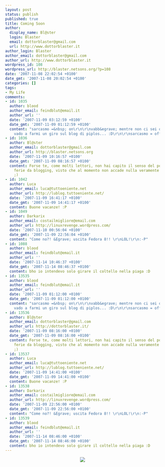 ```yaml
---
layout: post
status: publish
published: true
title: Coming Soon
author:
  display_name: Bl@ster
  login: Blaster
  email: dottorblaster@gmail.com
  url: http://www.dottorblaster.it
author_login: Blaster
author_email: dottorblaster@gmail.com
author_url: http://www.dottorblaster.it
wordpress_id: 108
wordpress_url: http://blaster.netsons.org/?p=108
date: '2007-11-08 22:02:54 +0100'
date_gmt: '2007-11-08 20:02:54 +0100'
categories: []
tags:
- My Life
comments:
- id: 1035
  author: blood
  author_email: feindblut@email.it
  author_url: ''
  date: '2007-11-09 03:12:59 +0100'
  date_gmt: '2007-11-09 01:12:59 +0100'
  content: "sarcasmo =&nbsp; on\r\n\r\nvabb&egrave; mentre non ci sei quasi quasi
    vado a farmi un giro sul blog di piplos... :D\r\n\r\nsarcasmo = off"
- id: 1036
  author: Bl@ster
  author_email: dottorblaster@gmail.com
  author_url: http://blaster.netsons.org
  date: '2007-11-09 10:16:57 +0100'
  date_gmt: '2007-11-09 08:16:57 +0100'
  content: Forse te, come molti lettori, non hai capito il senso del post. Sono in
    ferie da blogging, visto che al momento non accade nulla veramente degno di nota
    ;)
- id: 1042
  author: Luca
  author_email: luca@tuttoeniente.net
  author_url: http://lublog.tuttoeniente.net/
  date: '2007-11-09 16:41:17 +0100'
  date_gmt: '2007-11-09 14:41:17 +0100'
  content: Buone vacanze! :P
- id: 1049
  author: Darkarix
  author_email: costailmigliore@email.com
  author_url: http://linuxrevenge.wordpress.com/
  date: '2007-11-10 00:56:04 +0100'
  date_gmt: '2007-11-09 22:56:04 +0100'
  content: "Come no?! &Egrave; uscita Fedora 8!! \r\nLOL!\r\n:-P"
- id: 1088
  author: blood
  author_email: feindblut@email.it
  author_url: ''
  date: '2007-11-14 10:46:37 +0100'
  date_gmt: '2007-11-14 08:46:37 +0100'
  content: bho io intendevo solo girare il coltello nella piaga :D
- id: 13535
  author: blood
  author_email: feindblut@email.it
  author_url: ''
  date: '2007-11-09 01:12:00 +0100'
  date_gmt: '2007-11-09 01:12:00 +0100'
  content: "sarcasmo =&nbsp; on\r\n\r\nvabb&egrave; mentre non ci sei quasi quasi
    vado a farmi un giro sul blog di piplos... :D\r\n\r\nsarcasmo = off"
- id: 13536
  author: Bl@ster
  author_email: dottorblaster@gmail.com
  author_url: http://dottorblaster.it/
  date: '2007-11-09 08:16:00 +0100'
  date_gmt: '2007-11-09 08:16:00 +0100'
  content: Forse te, come molti lettori, non hai capito il senso del post. Sono in
    ferie da blogging, visto che al momento non accade nulla veramente degno di nota
    ;)
- id: 13537
  author: Luca
  author_email: luca@tuttoeniente.net
  author_url: http://lublog.tuttoeniente.net/
  date: '2007-11-09 14:41:00 +0100'
  date_gmt: '2007-11-09 14:41:00 +0100'
  content: Buone vacanze! :P
- id: 13538
  author: Darkarix
  author_email: costailmigliore@email.com
  author_url: http://linuxrevenge.wordpress.com/
  date: '2007-11-09 22:56:00 +0100'
  date_gmt: '2007-11-09 22:56:00 +0100'
  content: "Come no?! &Egrave; uscita Fedora 8!! \r\nLOL!\r\n:-P"
- id: 13539
  author: blood
  author_email: feindblut@email.it
  author_url: ''
  date: '2007-11-14 08:46:00 +0100'
  date_gmt: '2007-11-14 08:46:00 +0100'
  content: bho io intendevo solo girare il coltello nella piaga :D
---
```


<p align="center"><img src="http://img144.imageshack.us/img144/3426/tornosubitofr7.png" /></p>
